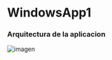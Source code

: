 # WindowsApp1

### Arquitectura de la aplicacion
![imagen](https://github.com/libnipineda/TestAnalisis/assets/30066670/457e34fa-b990-4dd9-85a6-deb28ff41392)
